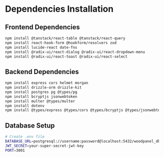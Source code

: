 # Dependencies Installation

## Frontend Dependencies
```bash
npm install @tanstack/react-table @tanstack/react-query
npm install react-hook-form @hookform/resolvers zod
npm install lucide-react date-fns
npm install @radix-ui/react-dialog @radix-ui/react-dropdown-menu
npm install @radix-ui/react-toast @radix-ui/react-select
```

## Backend Dependencies
```bash
npm install express cors helmet morgan
npm install drizzle-orm drizzle-kit
npm install postgres pg @types/pg
npm install bcryptjs jsonwebtoken
npm install multer @types/multer
npm install dotenv
npm install @types/express @types/cors @types/bcryptjs @types/jsonwebtoken
```

## Database Setup
```bash
# Create .env file
DATABASE_URL=postgresql://username:password@localhost:5432/woodpanel_db
JWT_SECRET=your-super-secret-jwt-key
PORT=3001
```

